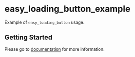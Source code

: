 # easy_loading_button_example

Example of `easy_loading_button` usage.

## Getting Started

Please go to [documentation](https://pub.dev/packages/easy_loading_button) for more information.